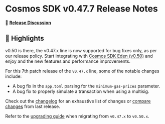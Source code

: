 # Cosmos SDK v0.47.7 Release Notes

💬 [**Release Discussion**](https://github.com/orgs/cosmos/discussions/categories/announcements)

## 🚀 Highlights

v0.50 is there, the v0.47.x line is now supported for bug fixes only, as per our release policy.
Start integrating with [Cosmos SDK Eden (v0.50)](https://github.com/cosmos/cosmos-sdk/releases/tag/v0.50.2) and enjoy and the new features and performance improvements.

For this 7th patch release of the `v0.47.x` line, some of the notable changes include:

* A bug fix in the `app.toml` parsing for the `minimum-gas-prices` parameter.
* A bug fix to properly simulate a transaction when using a multisig. 

Check out the [changelog](https://github.com/cosmos/cosmos-sdk/blob/v0.47.5/CHANGELOG.md) for an exhaustive list of changes or [compare changes](https://github.com/cosmos/cosmos-sdk/compare/v0.47.6...v0.47.7) from last release.

Refer to the [upgrading guide](https://github.com/cosmos/cosmos-sdk/blob/release/v0.50.x/UPGRADING.md) when migrating from `v0.47.x` to `v0.50.x`.
